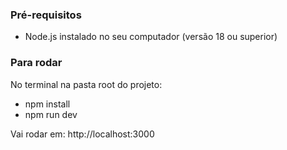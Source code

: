 ### Pré-requisitos
- Node.js instalado no seu computador (versão 18 ou superior)

### Para rodar
No terminal na pasta root do projeto:
   - npm install
   - npm run dev

Vai rodar em: http://localhost:3000

